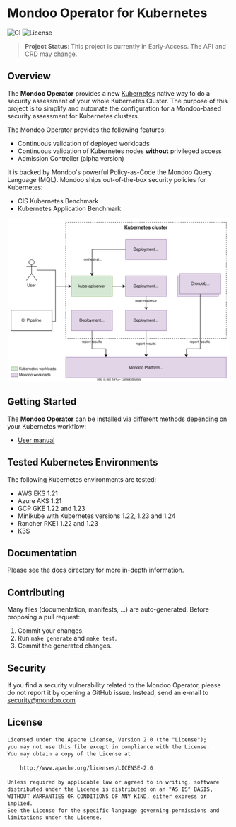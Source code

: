 # Mondoo Operator for Kubernetes

![CI](https://github.com/mondoohq/mondoo-operator/actions/workflows/tests.yaml/badge.svg)
![License](https://img.shields.io/github/license/mondoohq/mondoo-operator)

> **Project Status**: This project is currently in Early-Access. The API and CRD may change.

## Overview

The **Mondoo Operator** provides a new [Kubernetes](https://kubernetes.io/) native way to do a security assessment of your whole Kubernetes Cluster. The purpose of this project is to simplify and automate the configuration for a Mondoo-based security assessment for Kubernetes clusters.

The Mondoo Operator provides the following features:

- Continuous validation of deployed workloads
- Continuous validation of Kubernetes nodes **without** privileged access
- Admission Controller (alpha version)

It is backed by Mondoo's powerful Policy-as-Code the Mondoo Query Language (MQL). Mondoo ships out-of-the-box security policies for Kubernetes:

- CIS Kubernetes Benchmark
- Kubernetes Application Benchmark

![Architecture](docs/img/architecture.svg)

## Getting Started

The **Mondoo Operator** can be installed via different methods depending on your Kubernetes workflow:

- [User manual](docs/user-manual.md)

## Tested Kubernetes Environments

The following Kubernetes environments are tested:

- AWS EKS 1.21
- Azure AKS 1.21
- GCP GKE 1.22 and 1.23
- Minikube with Kubernetes versions 1.22, 1.23 and 1.24
- Rancher RKE1 1.22 and 1.23
- K3S

## Documentation

Please see the [docs](/docs) directory for more in-depth information.

## Contributing

Many files (documentation, manifests, ...) are auto-generated. Before proposing a pull request:

1. Commit your changes.
2. Run `make generate` and `make test`.
3. Commit the generated changes.

## Security

If you find a security vulnerability related to the Mondoo Operator, please do not report it by opening a GitHub issue. Instead, send an e-mail to [security@mondoo.com](mailto:security@mondoo.com)

## License

```text
Licensed under the Apache License, Version 2.0 (the "License");
you may not use this file except in compliance with the License.
You may obtain a copy of the License at

    http://www.apache.org/licenses/LICENSE-2.0

Unless required by applicable law or agreed to in writing, software
distributed under the License is distributed on an "AS IS" BASIS,
WITHOUT WARRANTIES OR CONDITIONS OF ANY KIND, either express or implied.
See the License for the specific language governing permissions and
limitations under the License.
```
